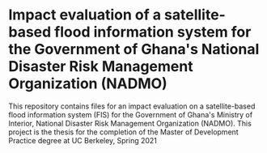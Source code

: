 # Impact evaluation of a satellite-based flood information system for the Government of Ghana's National Disaster Risk Management Organization (NADMO)
 This repository contains files for an impact evaluation on a satellite-based flood information system (FIS) for the Government of Ghana's Ministry of Interior, National Disaster Risk Management Organization (NADMO). This project is the thesis for the completion of the Master of Development Practice degree at UC Berkeley, Spring 2021
